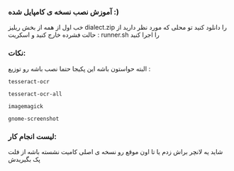 ### آموزش نصب نسخه ی کامپایل شده :)
خب اول از همه از بخش ریلیز dialect.zip را دانلود کنید
تو محلی که مورد نظر دارید از حالت فشرده خارج کنید 
و اسکریت : runner.sh را اجرا کنید 

### نکات:
البته حواستون باشه این پکیجا حتما نصب باشه رو توزیع :

`tesseract-ocr`

`tesseract-ocr-all`

`imagemagick`

`gnome-screenshot`

### لیست انجام کار:
شاید یه لانچر براش زدم یا تا اون موقع رو نسخه ی اصلی کامیت نشسته باشه از فلت پک بگیریدش

